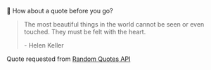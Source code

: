 📣 How about a quote before you go?

> The most beautiful things in the world cannot be seen or even touched. They must be felt with the heart.
>
> <p>- Helen Keller</p>

Quote requested from [Random Quotes API](https://github.com/lukePeavey/quotable)
